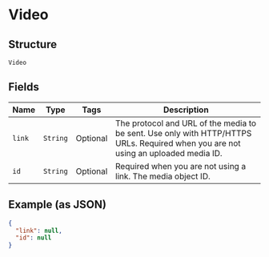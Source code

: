 
# Video

## Structure

`Video`

## Fields

| Name | Type | Tags | Description |
|  --- | --- | --- | --- |
| `link` | `String` | Optional | The protocol and URL of the media to be sent. Use only with HTTP/HTTPS URLs. Required when you are not using an uploaded media ID. |
| `id` | `String` | Optional | Required when you are not using a link. The media object ID. |

## Example (as JSON)

```json
{
  "link": null,
  "id": null
}
```


